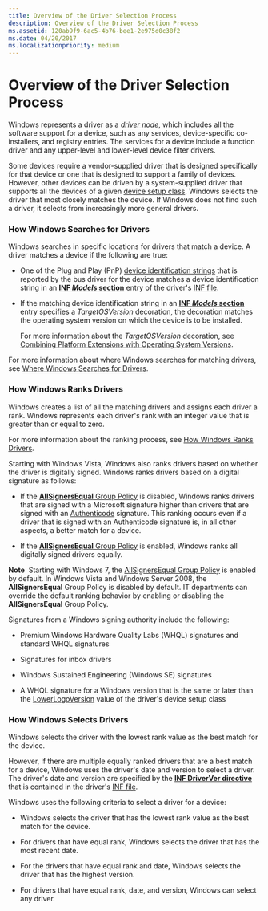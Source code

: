 ```yaml
---
title: Overview of the Driver Selection Process
description: Overview of the Driver Selection Process
ms.assetid: 120ab9f9-6ac5-4b76-bee1-2e975d0c38f2
ms.date: 04/20/2017
ms.localizationpriority: medium
---
```


# Overview of the Driver Selection Process


Windows represents a driver as a [*driver node*](https://msdn.microsoft.com/library/windows/hardware/ff556277#wdkgloss-driver-node), which includes all the software support for a device, such as any services, device-specific co-installers, and registry entries. The services for a device include a function driver and any upper-level and lower-level device filter drivers.

Some devices require a vendor-supplied driver that is designed specifically for that device or one that is designed to support a family of devices. However, other devices can be driven by a system-supplied driver that supports all the devices of a given [device setup class](device-setup-classes.md). Windows selects the driver that most closely matches the device. If Windows does not find such a driver, it selects from increasingly more general drivers.

### <a href="" id="how-setup-searches-for-drivers"></a> How Windows Searches for Drivers

Windows searches in specific locations for drivers that match a device. A driver matches a device if the following are true:

-   One of the Plug and Play (PnP) [device identification strings](device-identification-strings.md) that is reported by the bus driver for the device matches a device identification string in an [**INF *Models* section**](inf-models-section.md) entry of the driver's [INF file](inf-files.md).

-   If the matching device identification string in an [**INF *Models* section**](inf-models-section.md) entry specifies a *TargetOSVersion* decoration, the decoration matches the operating system version on which the device is to be installed.

    For more information about the *TargetOSVersion* decoration, see [Combining Platform Extensions with Operating System Versions](combining-platform-extensions-with-operating-system-versions.md).

For more information about where Windows searches for matching drivers, see [Where Windows Searches for Drivers](where-setup-searches-for-drivers.md).

### <a href="" id="how-setup-ranks-drivers"></a> How Windows Ranks Drivers

Windows creates a list of all the matching drivers and assigns each driver a rank. Windows represents each driver's rank with an integer value that is greater than or equal to zero.

For more information about the ranking process, see [How Windows Ranks Drivers](how-setup-ranks-drivers.md).

Starting with Windows Vista, Windows also ranks drivers based on whether the driver is digitally signed. Windows ranks drivers based on a digital signature as follows:

-   If the [**AllSignersEqual** Group Policy](allsignersequal-group-policy--windows-vista-and-later-.md) is disabled, Windows ranks drivers that are signed with a Microsoft signature higher than drivers that are signed with an [Authenticode](authenticode.md) signature. This ranking occurs even if a driver that is signed with an Authenticode signature is, in all other aspects, a better match for a device.

-   If the [**AllSignersEqual** Group Policy](allsignersequal-group-policy--windows-vista-and-later-.md) is enabled, Windows ranks all digitally signed drivers equally.

**Note**  Starting with Windows 7, the [AllSignersEqual Group Policy](allsignersequal-group-policy--windows-vista-and-later-.md) is enabled by default. In Windows Vista and Windows Server 2008, the **AllSignersEqual** Group Policy is disabled by default. IT departments can override the default ranking behavior by enabling or disabling the **AllSignersEqual** Group Policy.

 

Signatures from a Windows signing authority include the following:

-   Premium Windows Hardware Quality Labs (WHQL) signatures and standard WHQL signatures

-   Signatures for inbox drivers

-   Windows Sustained Engineering (Windows SE) signatures

-   A WHQL signature for a Windows version that is the same or later than the [LowerLogoVersion](lowerlogoversion.md) value of the driver's device setup class

### <a href="" id="how-setup-selects-drivers"></a> How Windows Selects Drivers

Windows selects the driver with the lowest rank value as the best match for the device.

However, if there are multiple equally ranked drivers that are a best match for a device, Windows uses the driver's date and version to select a driver. The driver's date and version are specified by the [**INF DriverVer directive**](inf-driverver-directive.md) that is contained in the driver's [INF file](inf-files.md).

Windows uses the following criteria to select a driver for a device:

-   Windows selects the driver that has the lowest rank value as the best match for the device.

-   For drivers that have equal rank, Windows selects the driver that has the most recent date.

-   For the drivers that have equal rank and date, Windows selects the driver that has the highest version.

-   For drivers that have equal rank, date, and version, Windows can select any driver.

 

 





